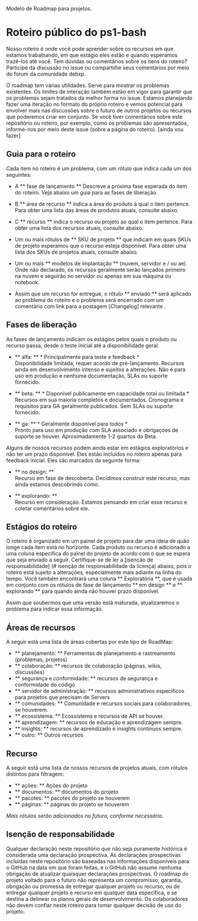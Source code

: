 Modelo de Roadmap para projetos. 

# Roteiro público do ps1-bash

Nosso roteiro é onde você pode aprender sobre os recursos em que estamos trabalhando, em que estágio eles estão e quando esperamos trazê-los até você. Tem dúvidas ou comentários sobre os itens do roteiro? Participe da discussão no issue ou compartilhe seus comentários por meio do forum da comunidade debxp.

O roadmap tem várias utilidades. Serve para mostrar os problemas existentes. Os limites de interação também estão em vigor para garantir que os problemas sejam tratados da melhor forma no issue. Estamos planejando fazer uma iteração no formato do próprio roteiro e vemos potencial para envolver mais nas discussões sobre o futuro de outros projetos ou recursos que poderemos criar em conjunto. Se você tiver comentários sobre este repositório ou roteiro, por exemplo, como os problemas são apresentados, informe-nos por meio deste issue (sobre a página do roteiro). [ainda vou fazer]

## Guia para o roteiro

Cada item no roteiro é um problema, com um rótulo que indica cada um dos seguintes:

- A ** fase de lançamento ** Descreve a próxima fase esperada do item do roteiro. Veja abaixo um guia para as fases de liberação.

- B ** área de recurso **  indica a área do produto à qual o item pertence. Para obter uma lista das áreas de produtos atuais, consulte abaixo.

- C ** recurso **  indica o recurso ou projeto ao qual o item pertence. Para obter uma lista dos recursos atuais, consulte abaixo.

- Um ou mais rótulos de ** SKU de projeto ** que indicam em quais SKUs de projeto esperamos que o recurso esteja disponível. Para obter uma lista dos SKUs de projetos atuais, consulte abaixo.

- Um ou mais ** modelos de implantação ** (nuvem, servidor e / ou ae). Onde não declarado, os recursos geralmente serão lançados primeiro na nuvem e seguirão no servidor ou apenas em sua máquina ou notebook.

- Assim que um recurso for entregue, o rótulo ** enviado ** será aplicado ao problema do roteiro e o problema será encerrado com um comentário com link para a postagem [Changelog]  relevante .

## Fases de liberação

As fases de lançamento indicam os estágios pelos quais o produto ou recurso passa, desde o teste inicial até a disponibilidade geral.

- ** alfa: ** * Principalmente para teste e feedback * \
Disponibilidade limitada, requer acordo de pré-lançamento. Recursos ainda em desenvolvimento intenso e sujeitos a alterações. Não é para uso em produção e nenhuma documentação, SLAs ou suporte fornecido.

- ** beta: ** * Disponível publicamente em capacidade total ou limitada * \
Recursos em sua maioria completos e documentados. Cronograma e requisitos para GA geralmente publicados. Sem SLAs ou suporte fornecido.

- ** ga: ** * Geralmente disponível para todos  * \
Pronto para uso em produção com SLA associado e obrigações de suporte se houver. Aproximadamente 1-2 quartos do Beta.

Alguns de nossos recursos podem ainda estar em estágios exploratórios e não ter um prazo disponível. Eles estão incluídos no roteiro apenas para feedback inicial. Eles são marcados da seguinte forma:

- ** no design: ** \
Recurso em fase de descoberta. Decidimos construir este recurso, mas ainda estamos descobrindo _como_.

- ** explorando: ** \
Recurso em consideração. Estamos pensando em criar esse recurso e coletar comentários sobre ele.

## Estágios do roteiro

O roteiro é organizado em um painel de projeto para dar uma ideia de quão longe cada item está no horizonte. Cada produto ou recurso é adicionado a uma coluna específica do painel do projeto de acordo com o que se espera que seja enviado a seguir. Certifique-se de ler a [isenção de responsabilidade] (# isenção de responsabilidade da licença) abaixo, pois o roteiro está sujeito a alterações, especialmente mais adiante na linha do tempo. Você também encontrará uma coluna ** Exploratória **, que é usada em conjunto com os rótulos de fase de lançamento ** em design ** e ** explorando ** para quando ainda não houver prazo disponível.

Assim que soubermos que uma versão está maturada, atualizaremos o problema para indicar essa informação.

## Áreas de recursos

A seguir está uma lista de áreas cobertas por este tipo de RoadMap:

- ** planejamento: ** Ferramentas de planejamento e rastreamento (problemas, projetos)
- ** colaboração: ** recursos de colaboração (páginas, wikis, discussões)
- ** segurança e conformidade: ** recursos de segurança e conformidade do código
- ** servidor de administração: ** recursos administrativos específicos para projetos que precisam de Servers
- ** comunidades: ** Comunidade e recursos sociais para colaboradores, se houverem.
- ** ecossistema: ** Ecossistema e recursos de API se houver.
- ** aprendizagem: ** recursos de educação e aprendizagem sempre.
- ** insights: ** recursos de aprendizado e insights contínuos sempre.
- ** outro: ** Outros recursos

## Recurso

A seguir está uma lista de nossos recursos de projetos atuais, com rótulos distintos para filtragem:

- ** ações: ** Ações do projeto
- ** documentos: ** documentos do projeto
- ** pacotes: ** pacotes do projeto se houverem 
- ** páginas: ** páginas do projeto se houverem

_Mais rótulos serão adicionados no futuro, conforme necessário._

## Isenção de responsabilidade 

Qualquer declaração neste repositório que não seja puramente histórica é considerada uma declaração prospectiva. As declarações prospectivas incluídas neste repositório são baseadas nas informações disponíveis para o GitHub na data em que foram feitas, e o GitHub não assume nenhuma obrigação de atualizar quaisquer declarações prospectivas. O roadmap do projeto voltado para o futuro não representa um compromisso, garantia, obrigação ou promessa de entregar qualquer projeto ou recurso, ou de entregar qualquer projeto e recurso em qualquer data específica, e se destina a delinear os planos gerais de desenvolvimento. Os colaboradores não devem confiar neste roteiro para tomar qualquer decisão de uso do projeto. 
